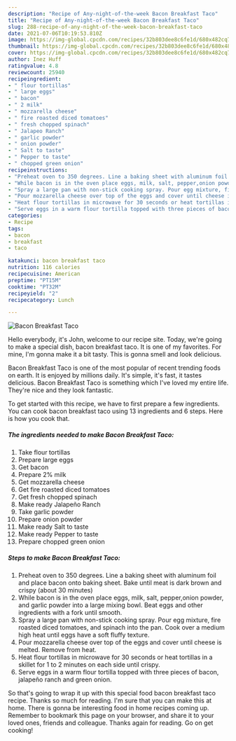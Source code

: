 ```yaml
---
description: "Recipe of Any-night-of-the-week Bacon Breakfast Taco"
title: "Recipe of Any-night-of-the-week Bacon Breakfast Taco"
slug: 288-recipe-of-any-night-of-the-week-bacon-breakfast-taco
date: 2021-07-06T10:19:53.810Z
image: https://img-global.cpcdn.com/recipes/32b803dee8c6fe1d/680x482cq70/bacon-breakfast-taco-recipe-main-photo.jpg
thumbnail: https://img-global.cpcdn.com/recipes/32b803dee8c6fe1d/680x482cq70/bacon-breakfast-taco-recipe-main-photo.jpg
cover: https://img-global.cpcdn.com/recipes/32b803dee8c6fe1d/680x482cq70/bacon-breakfast-taco-recipe-main-photo.jpg
author: Inez Huff
ratingvalue: 4.8
reviewcount: 25940
recipeingredient:
- " flour tortillas"
- " large eggs"
- " bacon"
- " 2 milk"
- " mozzarella cheese"
- " fire roasted diced tomatoes"
- " fresh chopped spinach"
- " Jalapeo Ranch"
- " garlic powder"
- " onion powder"
- " Salt to taste"
- " Pepper to taste"
- " chopped green onion"
recipeinstructions:
- "Preheat oven to 350 degrees. Line a baking sheet with aluminum foil and place bacon onto baking sheet. Bake until meat is dark brown and crispy (about 30 minutes)"
- "While bacon is in the oven place eggs, milk, salt, pepper,onion powder, and garlic powder into a large mixing bowl. Beat eggs and other ingredients with a fork until smooth."
- "Spray a large pan with non-stick cooking spray. Pour egg mixture, fire roasted diced tomatoes, and spinach into the pan. Cook over a medium high heat until eggs have a soft fluffy texture."
- "Pour mozzarella cheese over top of the eggs and cover until cheese is melted. Remove from heat."
- "Heat flour tortillas in microwave for 30 seconds or heat tortillas in a skillet for 1 to 2 minutes on each side until crispy."
- "Serve eggs in a warm flour tortilla topped with three pieces of bacon, jalapeño ranch and green onion."
categories:
- Recipe
tags:
- bacon
- breakfast
- taco

katakunci: bacon breakfast taco 
nutrition: 116 calories
recipecuisine: American
preptime: "PT15M"
cooktime: "PT32M"
recipeyield: "2"
recipecategory: Lunch

---
```



![Bacon Breakfast Taco](https://img-global.cpcdn.com/recipes/32b803dee8c6fe1d/680x482cq70/bacon-breakfast-taco-recipe-main-photo.jpg)

Hello everybody, it's John, welcome to our recipe site. Today, we're going to make a special dish, bacon breakfast taco. It is one of my favorites. For mine, I'm gonna make it a bit tasty. This is gonna smell and look delicious.



Bacon Breakfast Taco is one of the most popular of recent trending foods on earth. It is enjoyed by millions daily. It's simple, it's fast, it tastes delicious. Bacon Breakfast Taco is something which I've loved my entire life. They're nice and they look fantastic.


To get started with this recipe, we have to first prepare a few ingredients. You can cook bacon breakfast taco using 13 ingredients and 6 steps. Here is how you cook that.

<!--inarticleads1-->

##### The ingredients needed to make Bacon Breakfast Taco:

1. Take  flour tortillas
1. Prepare  large eggs
1. Get  bacon
1. Prepare  2% milk
1. Get  mozzarella cheese
1. Get  fire roasted diced tomatoes
1. Get  fresh chopped spinach
1. Make ready  Jalapeño Ranch
1. Take  garlic powder
1. Prepare  onion powder
1. Make ready  Salt to taste
1. Make ready  Pepper to taste
1. Prepare  chopped green onion




<!--inarticleads2-->

##### Steps to make Bacon Breakfast Taco:

1. Preheat oven to 350 degrees. Line a baking sheet with aluminum foil and place bacon onto baking sheet. Bake until meat is dark brown and crispy (about 30 minutes)
1. While bacon is in the oven place eggs, milk, salt, pepper,onion powder, and garlic powder into a large mixing bowl. Beat eggs and other ingredients with a fork until smooth.
1. Spray a large pan with non-stick cooking spray. Pour egg mixture, fire roasted diced tomatoes, and spinach into the pan. Cook over a medium high heat until eggs have a soft fluffy texture.
1. Pour mozzarella cheese over top of the eggs and cover until cheese is melted. Remove from heat.
1. Heat flour tortillas in microwave for 30 seconds or heat tortillas in a skillet for 1 to 2 minutes on each side until crispy.
1. Serve eggs in a warm flour tortilla topped with three pieces of bacon, jalapeño ranch and green onion.




So that's going to wrap it up with this special food bacon breakfast taco recipe. Thanks so much for reading. I'm sure that you can make this at home. There is gonna be interesting food in home recipes coming up. Remember to bookmark this page on your browser, and share it to your loved ones, friends and colleague. Thanks again for reading. Go on get cooking!
